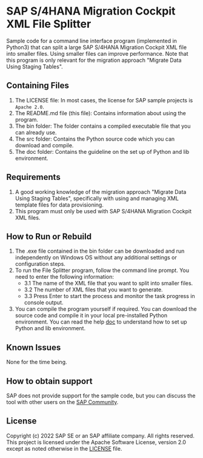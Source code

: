 # SAP S/4HANA Migration Cockpit XML File Splitter
Sample code for a command line interface program (implemented in Python3) that can split a large SAP S/4HANA Migration Cockpit XML file into smaller files. Using smaller files can improve performance. Note that this program is only relevant for the migration approach "Migrate Data Using Staging Tables".

## Containing Files

1. The LICENSE file:
In most cases, the license for SAP sample projects is `Apache 2.0`.
2. The README.md file (this file):
Contains information about using the program.
3. The bin folder:
The folder contains a compiled executable file that you can already use.
4. The src folder:
Contains the Python source code which you can download and compile.
5. The doc folder:
Contains the guideline on the set up of Python and lib environment.

## Requirements
1. A good working knowledge of the migration approach "Migrate Data Using Staging Tables", specifically with using and managing XML template files for data provisioning.
2. This program must only be used with SAP S/4HANA Migration Cockpit XML files.

## How to Run or Rebuild
1. The .exe file contained in the bin folder can be downloaded and run independently on Windows OS without any additional settings or configuration steps.
2. To run the File Splitter program, follow the command line prompt. You need to enter the following information:
   * 3.1 The name of the XML file that you want to split into smaller files.
   * 3.2 The number of XML files that you want to generate.
   * 3.3 Press Enter to start the process and monitor the task progress in console output.
3. You can compile the program yourself if required. You can download the source code and compile it in your local pre-installed Python environment. You can read the help [doc](doc) to understand how to set up Python and lib environment.

## Known Issues
None for the time being.

## How to obtain support
SAP does not provide support for the sample code, but you can discuss the tool with other users on the [SAP Community](https://answers.sap.com/questions/ask.html).

## License
Copyright (c) 2022 SAP SE or an SAP affiliate company. All rights reserved. This project is licensed under the Apache Software License, version 2.0 except as noted otherwise in the [LICENSE](LICENSE) file.
